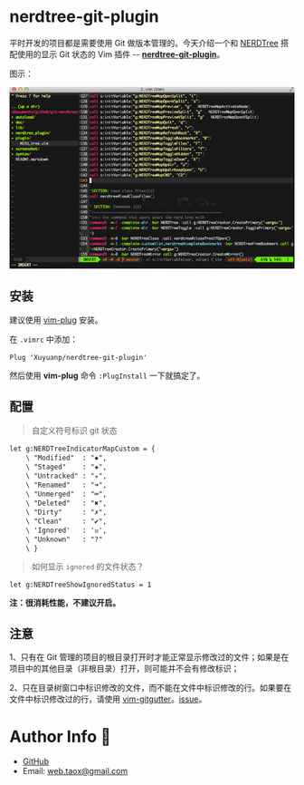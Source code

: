 # nerdtree-git-plugin

平时开发的项目都是需要使用 Git 做版本管理的。今天介绍一个和 [NERDTree](https://github.com/scrooloose/nerdtree) 搭配使用的显示 Git 状态的 Vim 插件 -- **[nerdtree-git-plugin](https://github.com/Xuyuanp/nerdtree-git-plugin)**。

图示：

![](../images/nerdtree-git-plugin/display.gif)

## 安装

建议使用 [vim-plug](./documents/vim-plug.md) 安装。

在 `.vimrc` 中添加：

```vim
Plug 'Xuyuanp/nerdtree-git-plugin'
```

然后使用 **vim-plug** 命令 `:PlugInstall` 一下就搞定了。

## 配置

> 自定义符号标识 git 状态

```vimscript
let g:NERDTreeIndicatorMapCustom = {
    \ "Modified"  : "✹",
    \ "Staged"    : "✚",
    \ "Untracked" : "✭",
    \ "Renamed"   : "➜",
    \ "Unmerged"  : "═",
    \ "Deleted"   : "✖",
    \ "Dirty"     : "✗",
    \ "Clean"     : "✔︎",
    \ 'Ignored'   : '☒',
    \ "Unknown"   : "?"
    \ }
```

> 如何显示 `ignored` 的文件状态？

```vimscript
let g:NERDTreeShowIgnoredStatus = 1
```
**注：很消耗性能，不建议开启。**

## 注意

1、只有在 Git 管理的项目的根目录打开时才能正常显示修改过的文件；如果是在项目中的其他目录（非根目录）打开，则可能并不会有修改标识；

2、只在目录树窗口中标识修改的文件，而不能在文件中标识修改的行。如果要在文件中标识修改过的行，请使用 [vim-gitgutter](./vim-gitgutter.md)。[issue](https://github.com/Xuyuanp/nerdtree-git-plugin/issues/89)。

# Author Info 🐝

* [GitHub](https://github.com/Tao-Quixote)
* Email: <web.taox@gmail.com>
